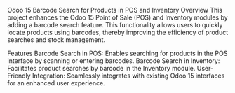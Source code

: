 Odoo 15 Barcode Search for Products in POS and Inventory
Overview
This project enhances the Odoo 15 Point of Sale (POS) and Inventory modules by adding a barcode search feature. This functionality allows users to quickly locate products using barcodes, thereby improving the efficiency of product searches and stock management.

Features
Barcode Search in POS: Enables searching for products in the POS interface by scanning or entering barcodes.
Barcode Search in Inventory: Facilitates product searches by barcode in the Inventory module.
User-Friendly Integration: Seamlessly integrates with existing Odoo 15 interfaces for an enhanced user experience.

